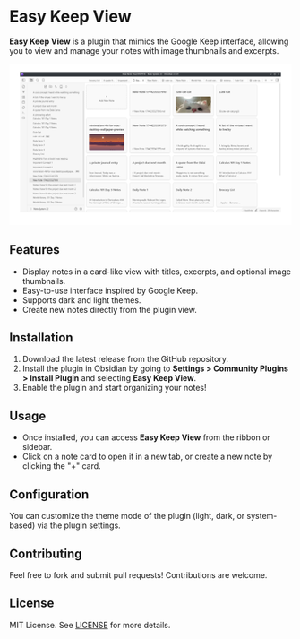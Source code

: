 # Easy Keep View

**Easy Keep View** is a plugin that mimics the Google Keep interface, allowing you to view and manage your notes with image thumbnails and excerpts.

![Screenshot](assets/Screenshot_20250410_035221.png)

## Features

- Display notes in a card-like view with titles, excerpts, and optional image thumbnails.
- Easy-to-use interface inspired by Google Keep.
- Supports dark and light themes.
- Create new notes directly from the plugin view.

## Installation

1. Download the latest release from the GitHub repository.
2. Install the plugin in Obsidian by going to **Settings > Community Plugins > Install Plugin** and selecting **Easy Keep View**.
3. Enable the plugin and start organizing your notes!

## Usage

- Once installed, you can access **Easy Keep View** from the ribbon or sidebar.
- Click on a note card to open it in a new tab, or create a new note by clicking the "+" card.

## Configuration

You can customize the theme mode of the plugin (light, dark, or system-based) via the plugin settings.

## Contributing

Feel free to fork and submit pull requests! Contributions are welcome.

## License

MIT License. See [LICENSE](LICENSE) for more details.
